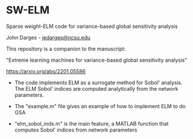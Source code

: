 # SW-ELM
 Sparse weight-ELM code for variance-based global sensitivity analysis
 
 John Darges - jedarges@ncsu.edu

 This repository is a companion to the manuscript: 

 "Extreme learning machines for variance-based global sensitivity analysis"

 https://arxiv.org/abs/2201.05586
 
- The code implements ELM as a surrogate method for Sobol' analysis. The ELM Sobol' indices are computed analytically from the network parameters.

- The "example.m" file gives an example of how to implement ELM to do GSA

- "elm_sobol_inds.m" is the main feature, a MATLAB function that computes Sobol' indices from network parameters
